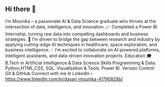 ## Hi there 👋
I’m Mounika – a passionate AI & Data Science graduate who thrives at the intersection of data, intelligence, and innovation.
📈 Completed a Power BI Internship, turning raw data into compelling dashboards and business strategies.
👀 I’m driven to bridge the gap between research and industry by applying cutting-edge AI techniques in healthcare, space exploration, and business intelligence.
💡 I’m excited to collaborate on AI-powered platforms, intelligent assistants, and data-driven innovation projects.
Education
🎓 B.Tech in Artificial Intelligence & Data Science
Skills
Programming & Data: Python,HTML,CSS, SQL.
Visualization & Tools: Power BI.
Version Control: Git & GitHub
Connect with me
🌐 LinkedIn – https://www.linkedin.com/in/dasari-mounika-41790828b/


<!--
**MounikaDasari925/MounikaDasari925** is a ✨ _special_ ✨ repository because its `README.md` (this file) appears on your GitHub profile.

Here are some ideas to get you started:

- 🔭 I’m currently working on ...
- 🌱 I’m currently learning ...
- 👯 I’m looking to collaborate on ...
- 🤔 I’m looking for help with ...
- 💬 Ask me about ...
- 📫 How to reach me: ...
- 😄 Pronouns: ...
- ⚡ Fun fact: ...
-->
